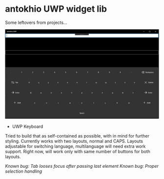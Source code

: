 # antokhio UWP widget lib

Some leftovers from projects...

![Keyboard](https://github.com/antokhio/antokhio.UWP/blob/master/Image.JPG)

* UWP Keyboard

Tried to build that as self-contained as possible, with in mind for further styling.
Currently works with two layouts, normal and CAPS. 
Layouts adjustable for switching language, multilanguage will need extra work support.
Right now, will work only with same number of buttons for both layouts.

*Known bug: Tab looses focus after passing last element*
*Known bug: Proper selection handling*
